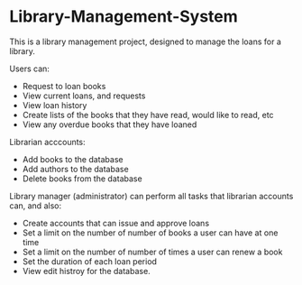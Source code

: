 # Library-Management-System

This is a library management project, designed to manage the loans for a
library.

Users can:
- Request to loan books
- View current loans, and requests
- View loan history
- Create lists of the books that they have read, would like to read, etc
- View any overdue books that they have loaned

Librarian acccounts:
- Add books to the database
- Add authors to the database
- Delete books from the database

Library manager (administrator) can perform all tasks that librarian accounts
can, and also:
- Create accounts that can issue and approve loans
- Set a limit on the number of number of books a user can have at one time
- Set a limit on the number of number of times a user can renew a book
- Set the duration of each loan period
- View edit histroy for the database.